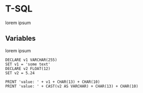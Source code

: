 # T-SQL
lorem ipsum
## Variables
lorem ipsum
```
DECLARE v1 VARCHAR(255)
SET v1 = 'some text'
DECLARE v2 FLOAT(12)
SET v2 = 5.24

PRINT 'value: ' + v1 + CHAR(13) + CHAR(10)
PRINT 'value: ' + CAST(v2 AS VARCHAR) + CHAR(13) + CHAR(10)
```
